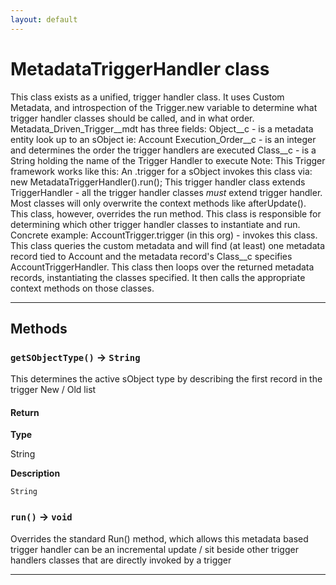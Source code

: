```yaml
---
layout: default
---
```

# MetadataTriggerHandler class

This class exists as a unified, trigger handler class. It uses Custom Metadata, and introspection of the Trigger.new variable to determine what trigger handler classes should be called, and in what order. Metadata_Driven_Trigger__mdt has three fields: Object__c - is a metadata entity look up to an sObject ie: Account Execution_Order__c - is an integer and determines the order the trigger handlers are executed Class__c - is a String holding the name of the Trigger Handler to execute Note: This Trigger framework works like this: An .trigger for a sObject invokes this class via: new MetadataTriggerHandler().run(); This trigger handler class extends TriggerHandler - all the trigger handler classes _must_ extend trigger handler. Most classes will only overwrite the context methods like afterUpdate(). This class, however, overrides the run method. This class is responsible for determining which other trigger handler classes to instantiate and run. Concrete example: AccountTrigger.trigger (in this org) - invokes this class. This class queries the custom metadata and will find (at least) one metadata record tied to Account and the metadata record's Class__c specifies AccountTriggerHandler. This class then loops over the returned metadata records, instantiating the classes specified. It then calls the appropriate context methods on those classes.

---
## Methods
### `getSObjectType()` → `String`

This determines the active sObject type by describing the first record in the trigger New / Old list

#### Return

**Type**

String

**Description**

`String`

### `run()` → `void`

Overrides the standard Run() method, which allows this metadata based trigger handler can be an incremental update / sit beside other trigger handlers classes that are directly invoked by a trigger

---
